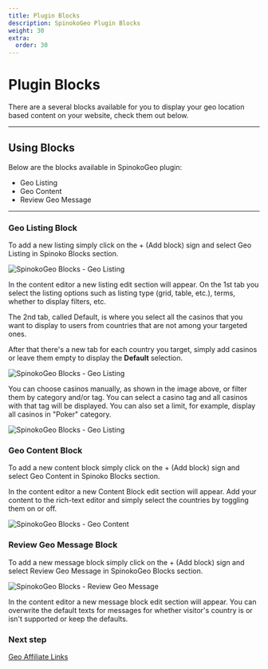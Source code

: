```yaml
---
title: Plugin Blocks
description: SpinokoGeo Plugin Blocks
weight: 30
extra:
  order: 30
---
```


# Plugin Blocks

There are a several blocks available for you to display your geo location based content on your website, check them out below.

---

## Using Blocks

Below are the blocks available in SpinokoGeo plugin:

- Geo Listing
- Geo Content
- Review Geo Message

---

### Geo Listing Block

To add a new listing simply click on the + (Add block) sign and select Geo Listing in Spinoko Blocks section.

![SpinokoGeo Blocks - Geo Listing](https://media.dinomatic.com/images/docs/spinoko-geo/spinoko-geo-blocks--geo-listing.jpg)

In the content editor a new listing edit section will appear. On the 1st tab you select the listing options such as listing type (grid, table, etc.), terms, whether to display filters, etc.

The 2nd tab, called Default, is where you select all the casinos that you want to display to users from countries that are not among your targeted ones.

After that there's a new tab for each country you target, simply add casinos or leave them empty to display the **Default** selection.

![SpinokoGeo Blocks - Geo Listing](https://media.dinomatic.com/images/docs/spinoko-geo/spinoko-geo-blocks--geo-listing-manual.jpg)

You can choose casinos manually, as shown in the image above, or filter them by category and/or tag. You can select a casino tag and all casinos with that tag will be displayed. You can also set a limit, for example, display all casinos in "Poker" category.

![SpinokoGeo Blocks - Geo Listing](https://media.dinomatic.com/images/docs/spinoko-geo/spinoko-geo-blocks--geo-listing-tax.jpg)

### Geo Content Block

To add a new content block simply click on the + (Add block) sign and select Geo Content in Spinoko Blocks section.

In the content editor a new Content Block edit section will appear. Add your content to the rich-text editor and simply select the countries by toggling them on or off.

![SpinokoGeo Blocks - Geo Content](https://media.dinomatic.com/images/docs/spinoko-geo/spinoko-geo-blocks--geo-content.jpg)

### Review Geo Message Block

To add a new message block simply click on the + (Add block) sign and select Review Geo Message in SpinokoGeo Blocks section.

![SpinokoGeo Blocks - Review Geo Message](https://media.dinomatic.com/images/docs/spinoko-geo/spinoko-geo-blocks--review-geo-message.jpg)

In the content editor a new message block edit section will appear. You can overwrite the default texts for messages for whether visitor's country is or isn't supported or keep the defaults.

### Next step

[Geo Affiliate Links](/docs/spinoko-geo/affiliate-links/)
